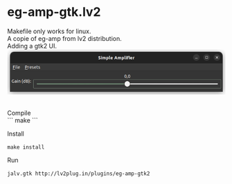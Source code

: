 # eg-amp-gtk.lv2<br/>
Makefile only works for linux.<br/>
A copie of eg-amp from  lv2 distribution.<br/>
Adding a gtk2 UI.<br/>
![alt text](https://github.com/lherg/tutos.ui.lv2/blob/main/png/eg-amp-gtk2.png)<br/>

<br/>
Compile<br/>
```
make
```

Install<br/>
```
make install
```

Run<br/>
```
jalv.gtk http://lv2plug.in/plugins/eg-amp-gtk2
```